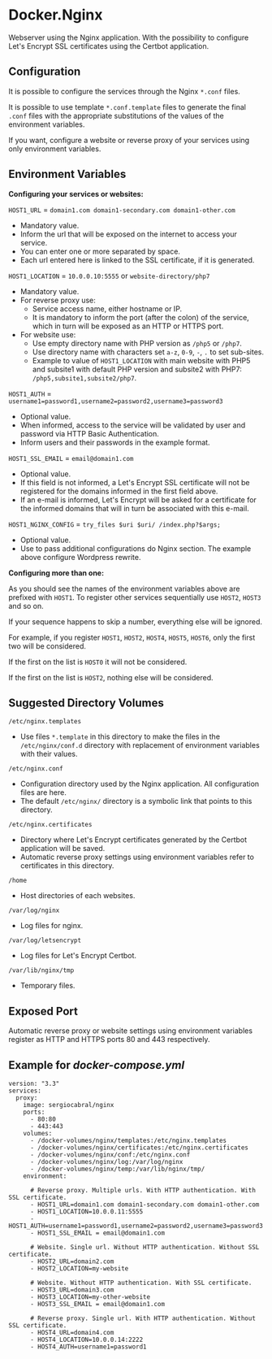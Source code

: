 # Docker.Nginx

Webserver using the Nginx application. With the possibility to configure Let's Encrypt SSL certificates using the Certbot application.

## Configuration

It is possible to configure the services through the Nginx `*.conf` files.

It is possible to use template `*.conf.template` files to generate the final `.conf` files with the appropriate substitutions of the values of the environment variables.

If you want, configure a website or reverse proxy of your services using only environment variables.

## Environment Variables

**Configuring your services or websites:**

`HOST1_URL` = `domain1.com domain1-secondary.com domain1-other.com`

- Mandatory value.
- Inform the url that will be exposed on the internet to access your service.
- You can enter one or more separated by space.
- Each url entered here is linked to the SSL certificate, if it is generated.

`HOST1_LOCATION` = `10.0.0.10:5555` or `website-directory/php7`

- Mandatory value.
- For reverse proxy use:
  - Service access name, either hostname or IP.
  - It is mandatory to inform the port (after the colon) of the service, which in turn will be exposed as an HTTP or HTTPS port.
- For website use:
  - Use empty directory name with PHP version as `/php5` or `/php7`.
  - Use directory name with characters set `a-z`, `0-9`, `-`, `.` to set sub-sites.
  - Example to value of `HOST1_LOCATION` with main website with PHP5 and subsite1 with default PHP version and subsite2 with PHP7: `/php5,subsite1,subsite2/php7`.

`HOST1_AUTH` = `username1=password1,username2=password2,username3=password3`

- Optional value.
- When informed, access to the service will be validated by user and password via HTTP Basic Authentication.
- Inform users and their passwords in the example format.

`HOST1_SSL_EMAIL` = `email@domain1.com`

- Optional value.
- If this field is not informed, a Let's Encrypt SSL certificate will not be registered for the domains informed in the first field above.
- If an e-mail is informed, Let's Encrypt will be asked for a certificate for the informed domains that will in turn be associated with this e-mail.

`HOST1_NGINX_CONFIG` = `try_files $uri $uri/ /index.php?$args;`

- Optional value.
- Use to pass additional configurations do Nginx section. The example above configure Wordpress rewrite.

**Configuring more than one:**

As you should see the names of the environment variables above are prefixed with `HOST1`. To register other services sequentially use `HOST2`, `HOST3` and so on.

If your sequence happens to skip a number, everything else will be ignored.

For example, if you register `HOST1`, `HOST2`, `HOST4`, `HOST5`, `HOST6`, only the first two will be considered.

If the first on the list is `HOST0` it will not be considered.

If the first on the list is `HOST2`, nothing else will be considered.

## Suggested Directory Volumes

`/etc/nginx.templates`

- Use files `*.template` in this directory to make the files in the `/etc/nginx/conf.d` directory with replacement of environment variables with their values.

`/etc/nginx.conf`

- Configuration directory used by the Nginx application. All configuration files are here.
- The default `/etc/nginx/` directory is a symbolic link that points to this directory.

`/etc/nginx.certificates`

- Directory where Let's Encrypt certificates generated by the Certbot application will be saved.
- Automatic reverse proxy settings using environment variables refer to certificates in this directory.

`/home`

- Host directories of each websites.

`/var/log/nginx`

- Log files for nginx.

`/var/log/letsencrypt`

- Log files for Let's Encrypt Certbot.

`/var/lib/nginx/tmp`

- Temporary files.

## Exposed Port

Automatic reverse proxy or website settings using environment variables register as HTTP and HTTPS ports 80 and 443 respectively.

## Example for *docker-compose.yml*

```
version: "3.3"
services:
  proxy:
    image: sergiocabral/nginx
    ports:
      - 80:80
      - 443:443
    volumes:
      - /docker-volumes/nginx/templates:/etc/nginx.templates
      - /docker-volumes/nginx/certificates:/etc/nginx.certificates
      - /docker-volumes/nginx/conf:/etc/nginx.conf
      - /docker-volumes/nginx/log:/var/log/nginx
      - /docker-volumes/nginx/temp:/var/lib/nginx/tmp/
    environment:

      # Reverse proxy. Multiple urls. With HTTP authentication. With SSL certificate.
      - HOST1_URL=domain1.com domain1-secondary.com domain1-other.com
      - HOST1_LOCATION=10.0.0.11:5555
      - HOST1_AUTH=username1=password1,username2=password2,username3=password3
      - HOST1_SSL_EMAIL = email@domain1.com

      # Website. Single url. Without HTTP authentication. Without SSL certificate.
      - HOST2_URL=domain2.com
      - HOST2_LOCATION=my-website

      # Website. Without HTTP authentication. With SSL certificate.
      - HOST3_URL=domain3.com
      - HOST3_LOCATION=my-other-website
      - HOST3_SSL_EMAIL = email@domain1.com

      # Reverse proxy. Single url. With HTTP authentication. Without SSL certificate.
      - HOST4_URL=domain4.com
      - HOST4_LOCATION=10.0.0.14:2222
      - HOST4_AUTH=username1=password1
```
